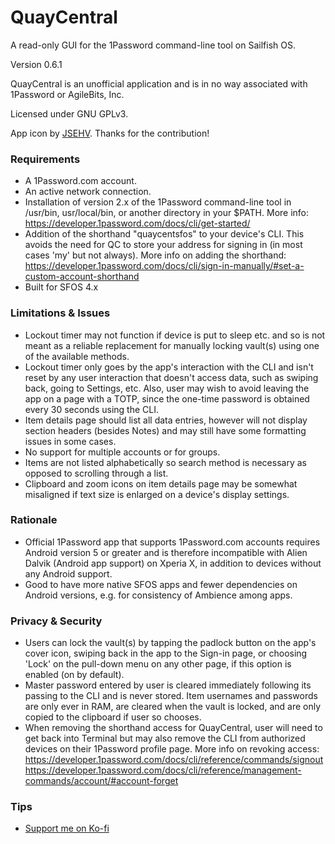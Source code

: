 # QuayCentral
A read-only GUI for the 1Password command-line tool on Sailfish OS.

Version 0.6.1

QuayCentral is an unofficial application and is in no way associated with 1Password or AgileBits, Inc.

Licensed under GNU GPLv3.

App icon by <a href="https://github.com/JSEHV">JSEHV</a>. Thanks for the contribution!

<h3>Requirements</h3>

- A 1Password.com account.
- An active network connection.
- Installation of version 2.x of the 1Password command-line tool in /usr/bin, usr/local/bin, or another directory in your $PATH. More info:<br>
    https://developer.1password.com/docs/cli/get-started/
- Addition of the shorthand "quaycentsfos" to your device's CLI. This avoids the need for QC to store your address for signing in (in most cases 'my' but not always). More info on adding the shorthand:<br>
    https://developer.1password.com/docs/cli/sign-in-manually/#set-a-custom-account-shorthand
- Built for SFOS 4.x

<h3>Limitations & Issues</h3>

- Lockout timer may not function if device is put to sleep etc. and so is not meant as a reliable replacement for manually locking vault(s) using one of the available methods.
- Lockout timer only goes by the app's interaction with the CLI and isn't reset by any user interaction that doesn't access data, such as swiping back, going to Settings, etc. Also, user may wish to avoid leaving the app on a page with a TOTP, since the one-time password is obtained every 30 seconds using the CLI.
- Item details page should list all data entries, however will not display section headers (besides Notes) and may still have some formatting issues in some cases.
- No support for multiple accounts or for groups.
- Items are not listed alphabetically so search method is necessary as opposed to scrolling through a list.
- Clipboard and zoom icons on item details page may be somewhat misaligned if text size is enlarged on a device's display settings.

<h3>Rationale</h3>

- Official 1Password app that supports 1Password.com accounts requires Android version 5 or greater and is therefore incompatible with Alien Dalvik (Android app support) on Xperia X, in addition to devices without any Android support.
- Good to have more native SFOS apps and fewer dependencies on Android versions, e.g. for consistency of Ambience among apps.

<h3>Privacy & Security</h3>

- Users can lock the vault(s) by tapping the padlock button on the app's cover icon, swiping back in the app to the Sign-in page, or choosing 'Lock' on the pull-down menu on any other page, if this option is enabled (on by default).
- Master password entered by user is cleared immediately following its passing to the CLI and is never stored. Item usernames and passwords are only ever in RAM, are cleared when the vault is locked, and are only copied to the clipboard if user so chooses.
- When removing the shorthand access for QuayCentral, user will need to get back into Terminal but may also remove the CLI from authorized devices on their 1Password profile page. More info on revoking access:<br>
    https://developer.1password.com/docs/cli/reference/commands/signout<br>
    https://developer.1password.com/docs/cli/reference/management-commands/account/#account-forget

<h3>Tips</h3>

- <a href="https://ko-fi.com/michaeljb">Support me on Ko-fi</a>
